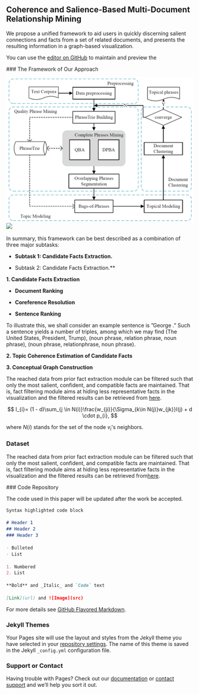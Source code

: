 ## Coherence and Salience-Based Multi-Document Relationship Mining

We propose a unified framework to aid users in quickly discerning salient connections and facts from a set of related documents, and presents the resulting information in a graph-based visualization.

You can use the [editor on GitHub](https://github.com/shengyp/Multi-doc-rel-min/edit/master/index.md) to maintain and preview the

### The Framework of Our Approach

![](figs/model.png)![](file://C:\Users\dell\Desktop\EventStoryLine\figs\model.png)

In summary, this framework can be best described as a combination of three major subtasks:

-   **Subtask 1: Candidate Facts Extraction.**
    

-   Subtask 2: Candidate Facts Extraction.**
    

**1. Candidate Facts Extraction**

-   **Document Ranking**
    

-   **Coreference Resolution**
    

-   **Sentence Ranking**
    

To illustrate this, we shall consider an example sentence is ”George .” Such a sentence yields a number of triples, among which we may find (The United States, President, Trump), (noun phrase, relation phrase, noun phrase), (noun phrase, relationphrase, noun phrase).

**2. Topic Coherence Estimation of Candidate Facts**

**3. Conceptual Graph Construction**

The reached data from prior fact extraction module can be filtered such that only the most salient, confident, and compatible facts are maintained. That is, fact filtering module aims at hiding less representative facts in the visualization and the filtered results can be retrieved from [here](https://github.com/shengyp/Multi-Docs-semantics/blob/master/data/elections/filtering-facts).

$$
  I_{i}= (1 - d)\sum_{j \in N(i)}\frac{w_{ji}}{\Sigma_{k\in N(j)}w_{jk}}I(j) + d \cdot p_{i},
$$

where $N(i)$ stands for the set of the node $v_{i}$'s neighbors.

### Dataset

The reached data from prior fact extraction module can be filtered such that only the most salient, confident, and compatible facts are maintained. That is, fact filtering module aims at hiding less representative facts in the visualization and the filtered results can be retrieved from[here](https://github.com/shengyp/Multi-Docs-semantics/blob/master/data/elections/filtering-facts).

### Code Repository

The code used in this paper will be updated after the work be accepted.

```markdown
Syntax highlighted code block

# Header 1
## Header 2
### Header 3

- Bulleted
- List

1. Numbered
2. List

**Bold** and _Italic_ and `Code` text

[Link](url) and ![Image](src)
```

For more details see [GitHub Flavored Markdown](https://guides.github.com/features/mastering-markdown/).

### Jekyll Themes

Your Pages site will use the layout and styles from the Jekyll theme you have selected in your [repository settings](https://github.com/shengyp/Multi-doc-rel-min/settings). The name of this theme is saved in the Jekyll `_config.yml` configuration file.

### Support or Contact

Having trouble with Pages? Check out our [documentation](https://help.github.com/categories/github-pages-basics/) or [contact support](https://github.com/contact) and we’ll help you sort it out.
